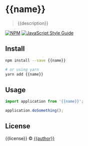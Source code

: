 # {{name}}

> {{description}}

[![NPM](https://img.shields.io/npm/v/{{name}}.svg)](https://www.npmjs.com/package/{{name}}) [![JavaScript Style Guide](https://img.shields.io/badge/code_style-standard-brightgreen.svg)](https://standardjs.com)

## Install

```bash
npm install --save {{name}}

# or using yarn
yarn add {{name}}
```

## Usage

```jsx
import application from '{{name}}';

application.doSomething();

```

## License

{{license}} © [{{author}}](https://github.com/{{author}})